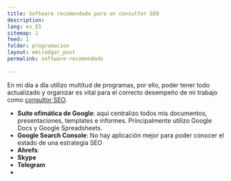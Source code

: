 ```yaml
---
title: Software recomendado para un consultor SEO
description: 
lang: es_ES
sitemap: 1
feed: 1
folder: programacion
layout: emirodgar_post
permalink: software-recomendado
  
---
```


En mi día a día utilizo multitud de programas, por ello, poder tener todo actualizado y organizar es vital para el correcto desempeño de mi trabajo como [consultor SEO](https://emirodgar.com/consultor-seo).



 - **Suite ofimática de Google**: aquí centralizo todos mis documentos, presentaciones, templates e informes. Principalmente utilizo Google Docs y Google Spreadsheets. 
 - **Google Search Console**: No hay aplicación mejor para poder conocer el estado de una estrategia SEO
 - **Ahrefs**: 
 - **Skype**
 - **Telegram**
 - 

<!--stackedit_data:
eyJoaXN0b3J5IjpbNzcyMjQ0NzQyXX0=
-->